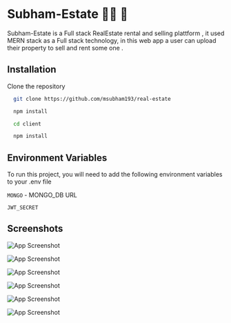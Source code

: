 
# Subham-Estate 🤩🤪 🥳

Subham-Estate is a Full stack RealEstate rental and selling plattform , it used MERN stack as a Full stack technology, in this web app a user can upload their property to sell and rent some one .  


## Installation

Clone the repository

```bash
  git clone https://github.com/msubham193/real-estate
```

```bash
  npm install
```

```bash
  cd client
```

```bash
  npm install
```





## Environment Variables

To run this project, you will need to add the following environment variables to your .env file

`MONGO` - MONGO_DB URL

`JWT_SECRET`


## Screenshots

![App Screenshot](https://firebasestorage.googleapis.com/v0/b/real-estate-fecf6.appspot.com/o/Screenshot%202023-10-30%20at%201.51.15%E2%80%AFPM-min.png?alt=media&token=8f9519eb-2be4-463b-822b-0050bd4e564e)


![App Screenshot](https://firebasestorage.googleapis.com/v0/b/real-estate-fecf6.appspot.com/o/Screenshot%202023-10-30%20at%201.51.24%E2%80%AFPM-min.png?alt=media&token=dae03424-18da-4574-a729-fd71f5c8b376)

![App Screenshot](https://firebasestorage.googleapis.com/v0/b/real-estate-fecf6.appspot.com/o/Screenshot%202023-10-30%20at%201.51.51%E2%80%AFPM-min.png?alt=media&token=5fa2b561-ccf1-486b-8086-44f44a2337f7)

![App Screenshot](https://firebasestorage.googleapis.com/v0/b/real-estate-fecf6.appspot.com/o/Screenshot%202023-10-30%20at%201.51.58%E2%80%AFPM-min.png?alt=media&token=dd36fe89-95c6-4839-ba4e-8069236e4450)

![App Screenshot](https://firebasestorage.googleapis.com/v0/b/real-estate-fecf6.appspot.com/o/Screenshot%202023-10-30%20at%201.52.06%E2%80%AFPM-min.png?alt=media&token=dd3fcae4-a656-49ee-9a77-6dff032deec2)

![App Screenshot](https://firebasestorage.googleapis.com/v0/b/real-estate-fecf6.appspot.com/o/Screenshot%202023-10-30%20at%201.52.21%E2%80%AFPM-min.png?alt=media&token=bb133187-d6f3-48c3-896d-bd74d0f40450)
